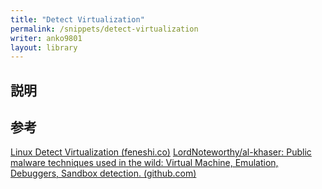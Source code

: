 ```yaml
---
title: "Detect Virtualization"
permalink: /snippets/detect-virtualization
writer: anko9801
layout: library
---
```


## 説明

## 参考

[Linux Detect Virtualization (feneshi.co)](https://feneshi.co/Linux_detect_virtualization/)
[LordNoteworthy/al-khaser: Public malware techniques used in the wild: Virtual Machine, Emulation, Debuggers, Sandbox detection. (github.com)](https://github.com/LordNoteworthy/al-khaser)